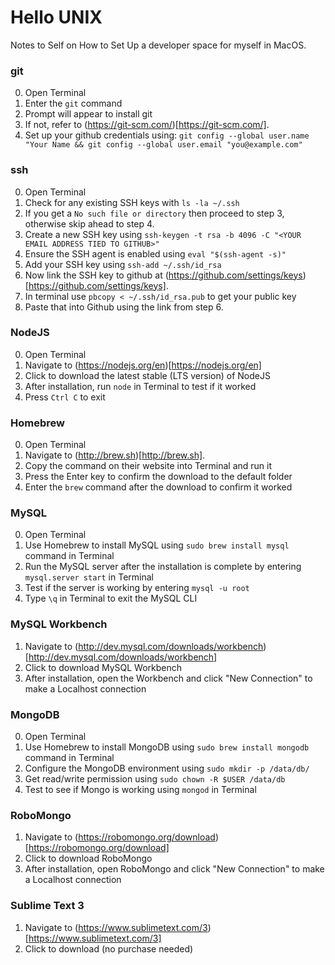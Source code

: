 # Hello UNIX
Notes to Self on How to Set Up a developer space for myself in MacOS.


### git
0. Open Terminal
1. Enter the `git` command
2. Prompt will appear to install git
3. If not, refer to (https://git-scm.com/)[https://git-scm.com/].
4. Set up your github credentials using:
	`git config --global user.name "Your Name && git config --global user.email "you@example.com"`



### ssh
0. Open Terminal
1. Check for any existing SSH keys with `ls -la ~/.ssh`
2. If you get a `No such file or directory` then proceed to step 3, otherwise skip ahead to step 4.
3. Create a new SSH key using `ssh-keygen -t rsa -b 4096 -C "<YOUR EMAIL ADDRESS TIED TO GITHUB>"`
4. Ensure the SSH agent is enabled using `eval "$(ssh-agent -s)"`
5. Add your SSH key using `ssh-add ~/.ssh/id_rsa`
6. Now link the SSH key to github at (https://github.com/settings/keys)[https://github.com/settings/keys].
7. In terminal use `pbcopy < ~/.ssh/id_rsa.pub` to get your public key
8. Paste that into Github using the link from step 6.


### NodeJS
0. Open Terminal
1. Navigate to (https://nodejs.org/en)[https://nodejs.org/en]
2. Click to download the latest stable (LTS version) of NodeJS
3. After installation, run `node` in Terminal to test if it worked
4. Press `Ctrl C` to exit


### Homebrew
0. Open Terminal
1. Navigate to (http://brew.sh)[http://brew.sh].
2. Copy the command on their website into Terminal and run it
3. Press the Enter key to confirm the download to the default folder
4. Enter the `brew` command after the download to confirm it worked


### MySQL
0. Open Terminal
1. Use Homebrew to install MySQL using `sudo brew install mysql` command in Terminal
2. Run the MySQL server after the installation is complete by entering `mysql.server start` in Terminal
3. Test if the server is working by entering `mysql -u root` 
4. Type `\q` in Terminal to exit the MySQL CLI


### MySQL Workbench
1. Navigate to (http://dev.mysql.com/downloads/workbench)[http://dev.mysql.com/downloads/workbench]
2. Click to download MySQL Workbench
3. After installation, open the Workbench and click "New Connection" to make a Localhost connection


### MongoDB
0. Open Terminal
1. Use Homebrew to install MongoDB using `sudo brew install mongodb` command in Terminal
2. Configure the MongoDB environment using `sudo mkdir -p /data/db/`
3. Get read/write permission using `sudo chown -R $USER /data/db`
4. Test to see if Mongo is working using `mongod` in Terminal


### RoboMongo
1. Navigate to (https://robomongo.org/download)[https://robomongo.org/download]
2. Click to download RoboMongo
3. After installation, open RoboMongo and click "New Connection" to make a Localhost connection


### Sublime Text 3
1. Navigate to (https://www.sublimetext.com/3)[https://www.sublimetext.com/3]
2. Click to download (no purchase needed)



